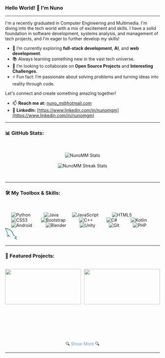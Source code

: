 ### Hello World! 👋 I'm Nuno
---

I'm a recently graduated in Computer Engineering and Multimedia. I'm diving into the tech world with a mix of excitement and skills. I have a solid foundation in software development, systems analysis, and management of tech projects, and I'm eager to further develop my skills!

- 🌱 I’m currently exploring **full-stack development**, **AI**, and **web development**.
- 📚 Always learning something new in the vast tech universe.
- 👯 I’m looking to collaborate on **Open Source Projects** and **Interesting Challenges**.
- ⚡ Fun fact: I’m passionate about solving problems and turning ideas into reality through code.

Let's connect and create something amazing together!
- 📫 **Reach me at:** [nuno_m@hotmail.com](mailto:nuno_m@hotmail.com)
- 💼 **LinkedIn:** [https://www.linkedin.com/in/nunomgm](https://www.linkedin.com/in/nunomgm)
---

### 📊 GitHub Stats:

<br>
<p align="center">
  <img src="https://github-readme-stats.vercel.app/api?username=NunoMM&show_icons=true&theme=dark&title_color=79ff97&icon_color=79ff97" alt="NunoMM Stats" width="50%"/>
  <br/><br/>
  <img src="https://github-readme-streak-stats.herokuapp.com/?user=NunoMM&theme=dark&title_color=79ff97&currStreakNum=ff6d00&sideLabels=039be5&ring=ffc107" alt="NunoMM Streak Stats" width="50%"/>
</p>
<br>

---

### 🛠️ My Toolbox & Skills:

<br>
<p align="left">
  <img src="https://img.icons8.com/color/48/000000/python--v1.png" alt="Python" width="45" height="45" style="margin: 0 20px;" />
  <img src="https://img.icons8.com/color/48/000000/java-coffee-cup-logo--v1.png" alt="Java" width="45" height="45" style="margin: 0 20px;" />
  <img src="https://img.icons8.com/color/48/000000/javascript--v1.png" alt="JavaScript" width="45" height="45" style="margin: 0 20px;" />
  <img src="https://img.icons8.com/color/48/000000/html-5--v1.png" alt="HTML5" width="45" height="45" style="margin: 0 20px;" />
  <img src="https://img.icons8.com/color/48/000000/css3.png" alt="CSS3" width="45" height="45" style="margin: 0 20px;" />
  <img src="https://img.icons8.com/color/48/000000/bootstrap.png" alt="Bootstrap" width="45" height="45" style="margin: 0 20px;" />
  <img src="https://img.icons8.com/color/48/000000/c-plus-plus-logo.png" alt="C++" width="45" height="45" style="margin: 0 20px;" />
  <img src="https://img.icons8.com/color/48/000000/c-sharp-logo.png" alt="C#" width="45" height="45" style="margin: 0 20px;" />
  <img src="https://img.icons8.com/color/48/000000/kotlin.png" alt="Kotlin" width="45" height="45" style="margin: 0 20px;" />
  <img src="https://img.icons8.com/color/48/000000/android-os.png" alt="Android" width="45" height="45" style="margin: 0 20px;" />
  <img src="https://img.icons8.com/color/48/000000/blender-3d.png" alt="Blender" width="45" height="45" style="margin: 0 20px;" />
  <img src="https://img.icons8.com/color/48/000000/unity.png" alt="Unity" width="45" height="45" style="margin: 0 20px;" />
  <img src="https://img.icons8.com/color/48/000000/git.png" alt="Git" width="45" height="45" style="margin: 0 20px;" />
  <img src="https://img.icons8.com/color/48/000000/php.png" alt="PHP" width="45" height="45" style="margin: 0 20px;" />
  <img src="https://raw.githubusercontent.com/devicons/devicon/master/icons/mysql/mysql-original.svg" alt="mysql" width="40" height="40"/>
</p>

---

### 🚀 Featured Projects:

<br>
<div style="display: flex; justify-content: center; gap: 2%; width: 100%;">
  <a href="https://github.com/NunoMM/Folder-Synchronization" title="Folder-Synchronization" style="flex: 1;">
    <img width="100%" height="115" src="https://github-readme-stats.vercel.app/api/pin/?username=NunoMM&repo=Folder-Synchronization&theme=react&border_color=61dafb&border_radius=10">
  </a>
  <a href="https://github.com/NunoMM/NunoMM" title="NunoMM" style="flex: 1;">
    <img width="100%" height="115" src="https://github-readme-stats.vercel.app/api/pin/?username=NunoMM&repo=NunoMM&theme=react&border_color=61dafb&border_radius=10">
  </a>
</div>
<br/><br/><br/><br/><br/><br/>

<p align="center">
  🔍 <a href="https://github.com/NunoMM?tab=repositories" style="text-decoration: none; color: #58A6FF;">Show More</a> 🔍
</p>

---

